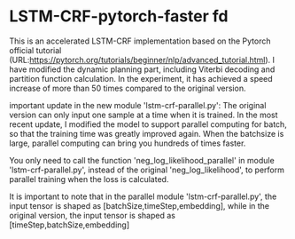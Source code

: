 # LSTM-CRF-pytorch-faster fd

This is an accelerated LSTM-CRF implementation based on the Pytorch official tutorial   (URL:https://pytorch.org/tutorials/beginner/nlp/advanced_tutorial.html). I have modified the dynamic planning part, including Viterbi decoding and partition function calculation. In the experiment, it has achieved a speed increase of more than 50 times compared to the original version.

important update in the new module 'lstm-crf-parallel.py':
The original version can only input one sample at a time when it is trained. In the most recent update, I modified the model to support parallel computing for batch, so that the training time was greatly improved again. When the batchsize is large, parallel computing can bring you hundreds of times faster.

You only need to call the function 'neg_log_likelihood_parallel' in module 'lstm-crf-parallel.py', instead of the original 'neg_log_likelihood', to perform parallel training when the loss is calculated. 

It is important to note that in the parallel module 'lstm-crf-parallel.py', the input tensor is shaped as [batchSize,timeStep,embedding], while in the original version, the input tensor is shaped as [timeStep,batchSize,embedding]
